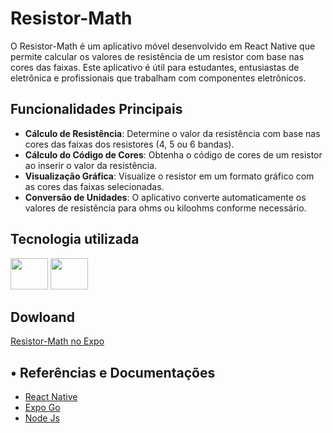 # Resistor-Math

O Resistor-Math é um aplicativo móvel desenvolvido em React Native que permite calcular os valores de resistência de um resistor com base nas cores das faixas. Este aplicativo é útil para estudantes, entusiastas de eletrônica e profissionais que trabalham com componentes eletrônicos.

## Funcionalidades Principais

- **Cálculo de Resistência**: Determine o valor da resistência com base nas cores das faixas dos resistores (4, 5 ou 6 bandas).
- **Cálculo do Código de Cores**: Obtenha o código de cores de um resistor ao inserir o valor da resistência.
- **Visualização Gráfica**: Visualize o resistor em um formato gráfico com as cores das faixas selecionadas.
- **Conversão de Unidades**: O aplicativo converte automaticamente os valores de resistência para ohms ou kiloohms conforme necessário.

## Tecnologia utilizada 

<div style="display: inline_block">
   <img src="https://cdn.jsdelivr.net/gh/devicons/devicon/icons/react/react-original-wordmark.svg" height="50" width="60"/>
   <img src="https://www.svgrepo.com/show/341805/expo.svg" height="50" width="60"/>
</div>


## Dowloand 
[Resistor-Math no Expo](https://expo.dev//accounts/devsntosx71/projects/resistormath/builds/e7647b08-6745-4a67-ab2d-7549f04c1269)

## • Referências e Documentações

- [React Native](https://reactnative.dev/docs/getting-started)
- [Expo Go](https://docs.expo.dev/)
- [Node Js](https://nodejs.org/docs/latest/api/)